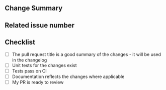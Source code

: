 <!-- Thank you for your contribution! -->
<!-- Unless your change is trivial, please create an issue to discuss the change before creating a PR -->

## Change Summary

<!-- Please give a short summary of the changes. -->

## Related issue number

<!-- WARNING: please use "fix #123" style references so the issue is closed when this PR is merged. -->

## Checklist

* [ ] The pull request title is a good summary of the changes - it will be used in the changelog
* [ ] Unit tests for the changes exist
* [ ] Tests pass on CI
* [ ] Documentation reflects the changes where applicable
* [ ] My PR is ready to review
